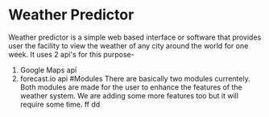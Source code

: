 # Weather Predictor
Weather predictor is a simple web based interface or software that provides user the facility to view the weather of any city around the world for one week. It uses 2 api's for this purpose-
1. Google Maps api
2. forecast.io api
#Modules
There are basically two modules currentely. Both modules are made for the user to enhance the features of the weather system. We are adding some more features too but it will require some time.
ff
dd
